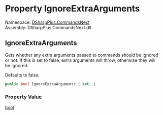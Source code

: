 # Property IgnoreExtraArguments

Namespace: [DSharpPlus.CommandsNext](DSharpPlus.CommandsNext.md)  
Assembly: DSharpPlus.CommandsNext.dll

## <a id="DSharpPlus_CommandsNext_CommandsNextConfiguration_IgnoreExtraArguments"></a>IgnoreExtraArguments

<p>Gets whether any extra arguments passed to commands should be ignored or not. If this is set to false, extra arguments will throw, otherwise they will be ignored.</p>
<p>Defaults to false.</p>

```csharp
public bool IgnoreExtraArguments { set; }
```

### Property Value

[bool](https://learn.microsoft.com/dotnet/api/system.boolean)


